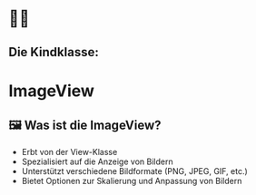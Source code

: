 # 👶🏻 
## Die Kindklasse: 
# ImageView


## 🖼️ Was ist die ImageView? <!-- .element: class="fragment semi-fade-out shrink" style="" -->
- Erbt von der View-Klasse <!-- .element: class="fragment fade-in-then-semi-out shrink fade-up" style="" -->
- Spezialisiert auf die Anzeige von Bildern <!-- .element: class="fragment fade-in-then-semi-out shrink fade-up" style="" -->
- Unterstützt verschiedene Bildformate (PNG, JPEG, GIF, etc.) <!-- .element: class="fragment fade-in-then-semi-out shrink fade-up" style="" -->
- Bietet Optionen zur Skalierung und Anpassung von Bildern <!-- .element: class="fragment fade-in-then-semi-out shrink fade-up" style="" -->